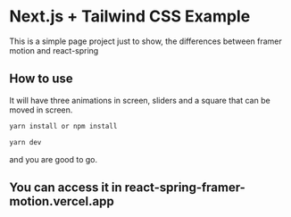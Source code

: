 # Next.js + Tailwind CSS Example

This is a simple page project just to show, the differences between framer motion and react-spring

## How to use

It will have three animations in screen, sliders and a square that can be moved in screen.

```bash
yarn install or npm install 
```

```bash
yarn dev
```

and you are good to go.

## You can access it in react-spring-framer-motion.vercel.app

